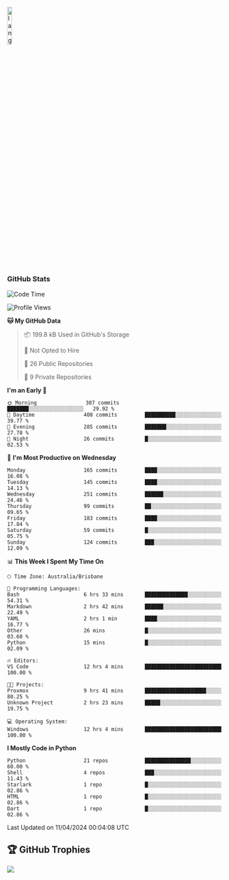 <p align="left"><img width=15%" src="https://github.com/alansmathew/alansmathew/raw/master/lang.gif" alt="lang image here" /></p>

# <h3 align="left">GitHub Stats</h3>

<!--START_SECTION:waka-->
![Code Time](http://img.shields.io/badge/Code%20Time-357%20hrs%2026%20mins-blue)

![Profile Views](http://img.shields.io/badge/Profile%20Views-0-blue)

**🐱 My GitHub Data** 

> 📦 199.8 kB Used in GitHub's Storage 
 > 
> 🚫 Not Opted to Hire
 > 
> 📜 26 Public Repositories 
 > 
> 🔑 9 Private Repositories 
 > 
**I'm an Early 🐤** 

```text
🌞 Morning                307 commits         ███████░░░░░░░░░░░░░░░░░░   29.92 % 
🌆 Daytime                408 commits         ██████████░░░░░░░░░░░░░░░   39.77 % 
🌃 Evening                285 commits         ███████░░░░░░░░░░░░░░░░░░   27.78 % 
🌙 Night                  26 commits          █░░░░░░░░░░░░░░░░░░░░░░░░   02.53 % 
```
📅 **I'm Most Productive on Wednesday** 

```text
Monday                   165 commits         ████░░░░░░░░░░░░░░░░░░░░░   16.08 % 
Tuesday                  145 commits         ████░░░░░░░░░░░░░░░░░░░░░   14.13 % 
Wednesday                251 commits         ██████░░░░░░░░░░░░░░░░░░░   24.46 % 
Thursday                 99 commits          ██░░░░░░░░░░░░░░░░░░░░░░░   09.65 % 
Friday                   183 commits         ████░░░░░░░░░░░░░░░░░░░░░   17.84 % 
Saturday                 59 commits          █░░░░░░░░░░░░░░░░░░░░░░░░   05.75 % 
Sunday                   124 commits         ███░░░░░░░░░░░░░░░░░░░░░░   12.09 % 
```


📊 **This Week I Spent My Time On** 

```text
🕑︎ Time Zone: Australia/Brisbane

💬 Programming Languages: 
Bash                     6 hrs 33 mins       ██████████████░░░░░░░░░░░   54.31 % 
Markdown                 2 hrs 42 mins       ██████░░░░░░░░░░░░░░░░░░░   22.49 % 
YAML                     2 hrs 1 min         ████░░░░░░░░░░░░░░░░░░░░░   16.77 % 
Other                    26 mins             █░░░░░░░░░░░░░░░░░░░░░░░░   03.60 % 
Python                   15 mins             █░░░░░░░░░░░░░░░░░░░░░░░░   02.09 % 

🔥 Editors: 
VS Code                  12 hrs 4 mins       █████████████████████████   100.00 % 

🐱‍💻 Projects: 
Proxmox                  9 hrs 41 mins       ████████████████████░░░░░   80.25 % 
Unknown Project          2 hrs 23 mins       █████░░░░░░░░░░░░░░░░░░░░   19.75 % 

💻 Operating System: 
Windows                  12 hrs 4 mins       █████████████████████████   100.00 % 
```

**I Mostly Code in Python** 

```text
Python                   21 repos            ███████████████░░░░░░░░░░   60.00 % 
Shell                    4 repos             ███░░░░░░░░░░░░░░░░░░░░░░   11.43 % 
Starlark                 1 repo              █░░░░░░░░░░░░░░░░░░░░░░░░   02.86 % 
HTML                     1 repo              █░░░░░░░░░░░░░░░░░░░░░░░░   02.86 % 
Dart                     1 repo              █░░░░░░░░░░░░░░░░░░░░░░░░   02.86 % 
```




 Last Updated on 11/04/2024 00:04:08 UTC
<!--END_SECTION:waka-->

## 🏆 GitHub Trophies

![](https://github-profile-trophy.vercel.app/?username=samh06&theme=discord&no-frame=true&no-bg=false&margin-w=4)
